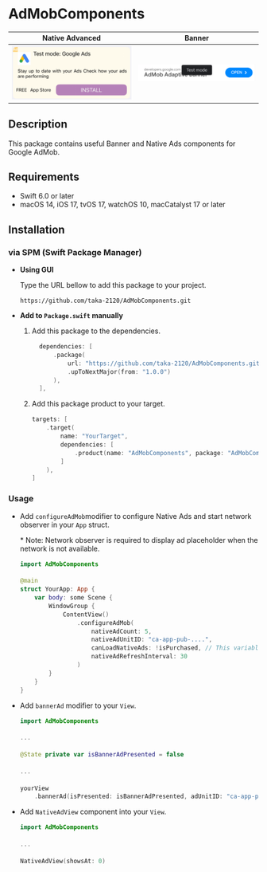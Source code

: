 # AdMobComponents

| Native Advanced | Banner |
|:-------------------------:|:-------------------------:|
|<img src="/docs/resources/native.png" alt="Native Advanced Preview" width="300"/>|<img src="/docs/resources/banner.png" alt="Banner Preview" width="300"/>

## Description

This package contains useful Banner and Native Ads components for Google AdMob.

## Requirements

- Swift 6.0 or later
- macOS 14, iOS 17, tvOS 17, watchOS 10, macCatalyst 17 or later

## Installation

### via SPM (Swift Package Manager)

- **Using GUI**

  Type the URL bellow to add this package to your project.

  ```shell
  https://github.com/taka-2120/AdMobComponents.git
  ```

- **Add to `Package.swift` manually**

  1. Add this package to the dependencies.

      ```swift
        dependencies: [
            .package(
                url: "https://github.com/taka-2120/AdMobComponents.git",
                .upToNextMajor(from: "1.0.0")
            ),
        ],
      ```

  2. Add this package product to your target.

      ```swift
      targets: [
          .target(
              name: "YourTarget",
              dependencies: [
                  .product(name: "AdMobComponents", package: "AdMobComponents"),
              ]
          ),
      ]
      ```

### Usage

- Add `configureAdMob`modifier to configure Native Ads and start network observer in your `App` struct.

  \* Note: Network observer is required to display ad placeholder when the network is not available.

    ```swift
    import AdMobComponents

    @main
    struct YourApp: App {
        var body: some Scene {
            WindowGroup {
                ContentView()
                    .configureAdMob(
                        nativeAdCount: 5,
                        nativeAdUnitID: "ca-app-pub-....",
                        canLoadNativeAds: !isPurchased, // This variable is just an example. You can use your own variable.
                        nativeAdRefreshInterval: 30
                    )
            }
        }
    }
    ```

- Add `bannerAd` modifier to your `View`.

    ```swift
    import AdMobComponents

    ...

    @State private var isBannerAdPresented = false

    ...

    yourView
        .bannerAd(isPresented: isBannerAdPresented, adUnitID: "ca-app-pub-....")
    ```

- Add `NativeAdView` component into your `View`.

    ```swift
    import AdMobComponents

    ...

    NativeAdView(showsAt: 0)
    ```
